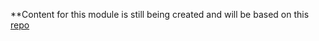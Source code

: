 **Content for this module is still being created and will be based on this [repo](https://github.com/jonathan-vella/AzureAIServicesLandingZone/tree/main)
